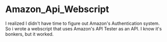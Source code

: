 # Amazon_Api_Webscript
I realized I didn't have time to figure out Amazon's Authentication system. So i wrote a webscript that uses Amazon's API Tester as an API. I know it's bonkers, but it worked.
